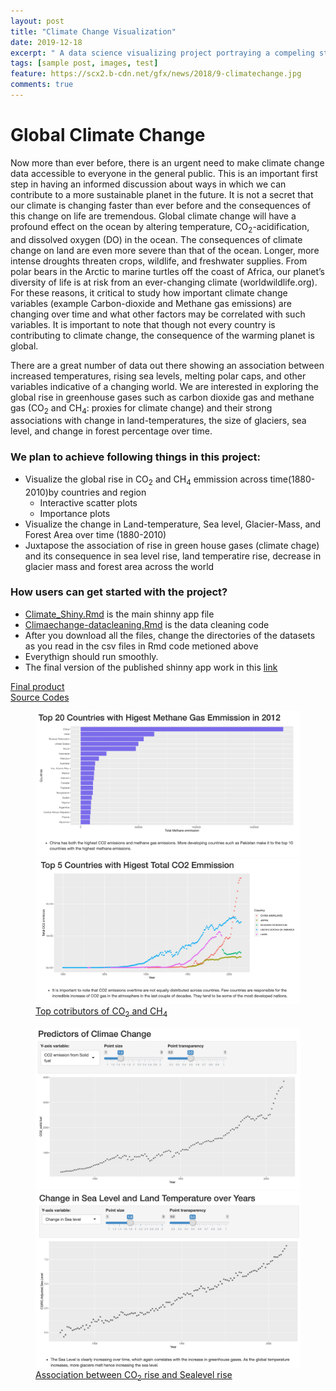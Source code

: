 ```yaml
---
layout: post
title: "Climate Change Visualization"
date: 2019-12-18
excerpt: " A data science visualizing project portraying a compeling story on Climate Change: R"
tags: [sample post, images, test]
feature: https://scx2.b-cdn.net/gfx/news/2018/9-climatechange.jpg
comments: true
---
```


# Global Climate Change

Now more than ever before, there is an urgent need to make climate change data accessible to everyone in the general public.
This is an important first step in having an informed discussion about ways in which we can contribute to a more sustainable
planet in the future. It is not a secret that our climate is changing faster than ever before and the consequences of 
this change on life are tremendous. Global climate change will have a profound effect on the ocean by altering temperature, 
CO<sub>2</sub>-acidification, and dissolved oxygen (DO) in the ocean. The consequences of climate change on land are even more severe 
than that of the ocean. Longer, more intense droughts threaten crops, wildlife, and freshwater supplies. From polar bears in 
the Arctic to marine turtles off the coast of Africa, our planet’s diversity of life is at risk from an ever-changing climate 
(worldwildlife.org). For these reasons, it critical to study how important climate change variables (example Carbon-dioxide 
and Methane gas emissions) are changing over time and what other factors may be correlated with such variables. 
It is important to note that though not every country is contributing to climate change, the consequence of the warming 
planet is global.

There are a great number of data out there showing an association between increased temperatures, rising
sea levels, melting polar caps, and other variables indicative of a changing world. We are interested in exploring the global 
rise in greenhouse gases such as carbon dioxide gas and methane gas (CO<sub>2</sub> and CH<sub>4</sub>: proxies for climate change) and their strong
associations with change in land-temperatures, the size of glaciers, sea level, and change in forest percentage over time.

### We plan to achieve following things in this project:
- Visualize the global rise in CO<sub>2</sub> and CH<sub>4</sub> emmission across time(1880-2010)by countries and region  
  - Interactive scatter plots
  - Importance plots
- Visualize the change in Land-temperature, Sea level, Glacier-Mass, and Forest Area over time (1880-2010)
- Juxtapose the association of rise in green house gases (climate chage) and its consequence in sea level rise, land temperatire rise,
decrease in glacier mass and forest area across the world

### How users can get started with the project?
- [Climate_Shiny.Rmd](https://github.com/gurungkshitij/climate_change/blob/master/Climate_Shiny.Rmd) is the main shinny app file
- [Climaechange-datacleaning.Rmd](https://github.com/gurungkshitij/climate_change/blob/master/Climaechange-datacleaning.Rmd) is the 
data cleaning code 
- After you download all the files, change the directories of the datasets as you read in the csv files in Rmd code metioned above
- Everythign should run smoothly. 
- The final version of the published shinny app work in this [link](https://gurung.shinyapps.io/Climate_Shiny/)

<form class="form-inline">
<div markdown="0"><a href="https://gurung.shinyapps.io/Climate_Shiny/" class="btn btn-success"> Final product</a></div>
<div markdown="0"><a href="https://github.com/gurungkshitij/climate_change" class="btn btn-info"> Source Codes</a></div>
</form>

<figure class="half">
	<a href='/assets/img/ch4.jpg'><img src='/assets/img/ch4.jpg'>
	<a href='/assets/img/co2_country.jpg'><img src='/assets/img/co2_country.jpg'>
    <figcaption>Top cotributors of CO<sub>2</sub> and CH<sub>4</sub></figcaption>
</figure>
        
<figure class="half">
	<a href='/assets/img/co2.jpg'><img src='/assets/img/co2.jpg'>
	<a href='/assets/img/sealevel.jpg'><img src='/assets/img/sealevel.jpg'>
    <figcaption>Association between CO<sub>2</sub> rise and Sealevel rise</figcaption>
</figure>


